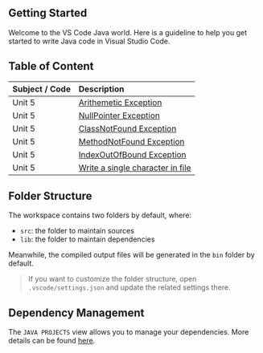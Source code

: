 ## Getting Started

Welcome to the VS Code Java world. Here is a guideline to help you get started to write Java code in Visual Studio Code.

## Table of Content

| Subject / Code      |  Description                      |
| :------------------ | :-------------------------------- | 
| Unit 5              | [Arithemetic Exception]()         | 
| Unit 5              | [NullPointer Exception]()         | 
| Unit 5              | [ClassNotFound Exception]()       | 
| Unit 5              | [MethodNotFound Exception]()      | 
| Unit 5              | [IndexOutOfBound Exception]()     |
| Unit 5              | [Write a single character in file]()     |

## Folder Structure

The workspace contains two folders by default, where:

- `src`: the folder to maintain sources
- `lib`: the folder to maintain dependencies

Meanwhile, the compiled output files will be generated in the `bin` folder by default.

> If you want to customize the folder structure, open `.vscode/settings.json` and update the related settings there.

## Dependency Management

The `JAVA PROJECTS` view allows you to manage your dependencies. More details can be found [here](https://github.com/microsoft/vscode-java-dependency#manage-dependencies).
